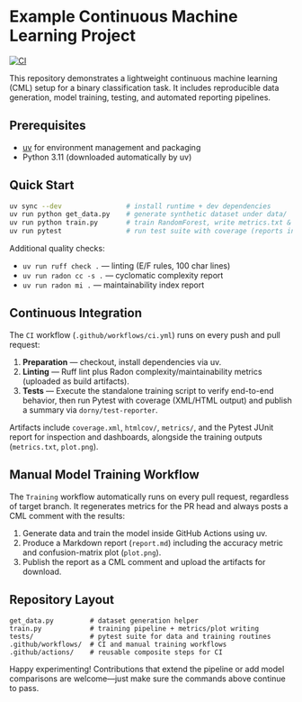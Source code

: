 # Example Continuous Machine Learning Project

[![CI](https://github.com/florianbaer/example_cml/actions/workflows/ci.yml/badge.svg?branch=main)](https://github.com/florianbaer/example_cml/actions/workflows/ci.yml)

This repository demonstrates a lightweight continuous machine learning (CML)
setup for a binary classification task. It includes reproducible data
generation, model training, testing, and automated reporting pipelines.

## Prerequisites

- [uv](https://docs.astral.sh/uv/) for environment management and packaging
- Python 3.11 (downloaded automatically by uv)

## Quick Start

```bash
uv sync --dev                # install runtime + dev dependencies
uv run python get_data.py    # generate synthetic dataset under data/
uv run python train.py       # train RandomForest, write metrics.txt & plot.png
uv run pytest                # run test suite with coverage (reports in htmlcov/)
```

Additional quality checks:

- `uv run ruff check .` — linting (E/F rules, 100 char lines)
- `uv run radon cc -s .` — cyclomatic complexity report
- `uv run radon mi .` — maintainability index report

## Continuous Integration

The `CI` workflow (`.github/workflows/ci.yml`) runs on every push and pull
request:

1. **Preparation** — checkout, install dependencies via uv.
2. **Linting** — Ruff lint plus Radon complexity/maintainability metrics (uploaded as build artifacts).
3. **Tests** — Execute the standalone training script to verify end-to-end behavior, then run Pytest with coverage (XML/HTML output) and publish a summary via `dorny/test-reporter`.

Artifacts include `coverage.xml`, `htmlcov/`, `metrics/`, and the Pytest JUnit
report for inspection and dashboards, alongside the training outputs (`metrics.txt`, `plot.png`).

## Manual Model Training Workflow

The `Training` workflow automatically runs on every pull request, regardless of
target branch. It regenerates metrics for the PR head and always posts a CML
comment with the results:

1. Generate data and train the model inside GitHub Actions using uv.
2. Produce a Markdown report (`report.md`) including the accuracy metric and confusion-matrix plot (`plot.png`).
3. Publish the report as a CML comment and upload the artifacts for download.

## Repository Layout

```text
get_data.py         # dataset generation helper
train.py            # training pipeline + metrics/plot writing
tests/              # pytest suite for data and training routines
.github/workflows/  # CI and manual training workflows
.github/actions/    # reusable composite steps for CI
```

Happy experimenting! Contributions that extend the pipeline or add model
comparisons are welcome—just make sure the commands above continue to pass.
